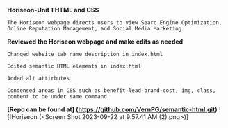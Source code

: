 **Horiseon-Unit 1 HTML and CSS**

    The Horiseon webpage directs users to view Searc Engine Optimization, Online Reputation Management, and Social Media Marketing


**Reviewed the Horiseon webpage and make edits as needed**


    Changed website tab name description in index.html

    Edited semantic HTML elements in index.html

    Added alt attirbutes

    Condensed areas in CSS such as benefit-lead-brand-cost, img, class, content to be under same command
    
    
**[Repo can be found at] (https://github.com/VernPG/semantic-html.git)**
![!Horiseon (<Screen Shot 2023-09-22 at 9.57.41 AM (2).png>)]